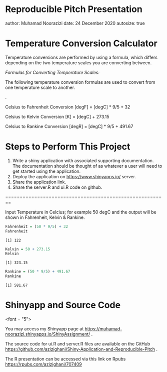 Reproducible Pitch Presentation
========================================================
author: Muhamad Noorazizi
date: 24 December 2020
autosize: true

Temperature Conversion Calculator
========================================================

Temperature conversions are performed by using a formula, which differs depending on the two temperature scales you are converting between.

_Formulas for Converting Temperature Scales:_

The following temperature conversion formulas are used to convert from one temperature scale to another.

.

Celsius to Fahrenheit Conversion	[degF] = [degC] * 9/5 + 32

Celsius to Kelvin Conversion	[K] = [degC] + 273.15

Celsius to Rankine Conversion	[degR] = [degC] * 9/5 + 491.67

Steps to Perform This Project
========================================================
1. Write a shiny application with associated supporting documentation. The documentation should be thought of as whatever a user will need to get started using the application.
2. Deploy the application on https://www.shinyapps.io/ server.
3. Share the application link.
4. Share the server.R and ui.R code on github.



========================================================

Input Temperature in Celcius; for example 50 degC and the output will be shown in Fahrenheit, Kelvin & Rankine.

```r
Fahrenheit = (50 * 9/5) + 32
Fahrenheit
```

```
[1] 122
```

```r
Kelvin = 50 + 273.15
Kelvin
```

```
[1] 323.15
```

```r
Rankine = (50 * 9/5) + 491.67
Rankine
```

```
[1] 581.67
```
Shinyapp and Source Code
==================================================
<font = "5"> 

You may access my Shinyapp page at https://muhamad-noorazizi.shinyapps.io/ShinyAssignment/ .

The source code for ui.R and server.R  files are available on the GitHub https://github.com/azizighani/Shiny-Application-and-Reproducible-Pitch .

The R presentation can be accessed via this link on Rpubs https://rpubs.com/azizighani/707409 </font>
